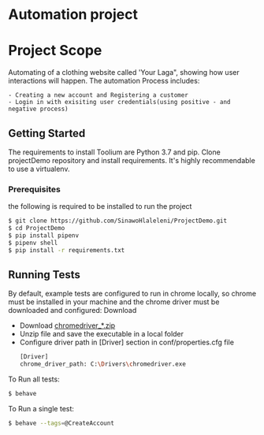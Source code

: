 # Automation project

# Project Scope
Automating of a clothing website called 'Your Laga", showing how user interactions will happen. The automation Process includes:

    - Creating a new account and Registering a customer
    - Login in with exisiting user credentials(using positive - and negative process)

## Getting Started

The requirements to install Toolium are Python 3.7 and pip.
Clone projectDemo repository and install requirements. It's highly recommendable to use a virtualenv.
### Prerequisites
the following is required to be installed to run the project
```sh
$ git clone https://github.com/SinawoHlaleleni/ProjectDemo.git
$ cd ProjectDemo
$ pip install pipenv
$ pipenv shell
$ pip install -r requirements.txt
```


## Running Tests

By default, example tests are configured to run in chrome locally, so chrome must be installed in your machine and the chrome driver must be downloaded and configured: Download 
- Download [chromedriver_*.zip](https://chromedriver.chromium.org/downloads)
- Unzip file and save the executable in a local folder
- Configure driver path in [Driver] section in conf/properties.cfg file
    ```sh
    [Driver]
    chrome_driver_path: C:\Drivers\chromedriver.exe
    ```
    
To Run all tests:
```sh
$ behave
```

To Run a single test:
```sh
$ behave --tags=@CreateAccount
```
